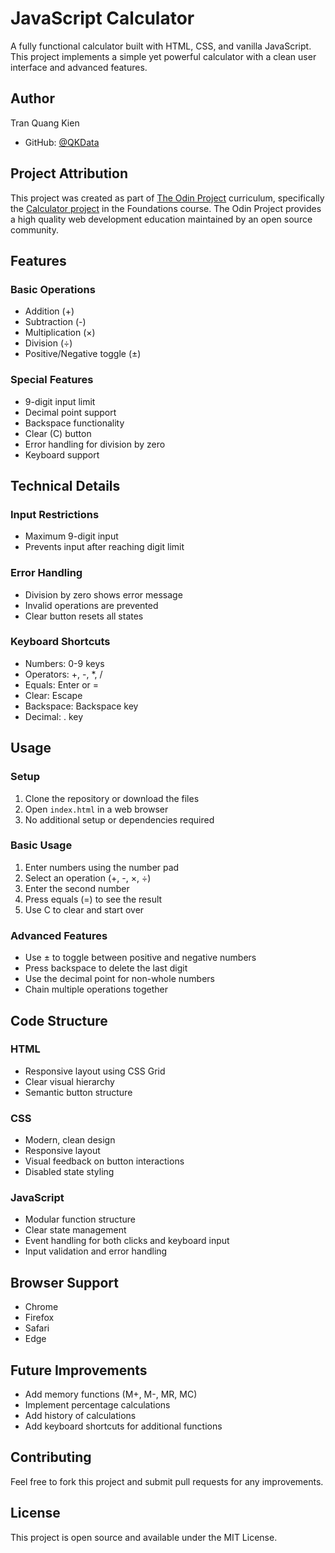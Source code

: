 # JavaScript Calculator

A fully functional calculator built with HTML, CSS, and vanilla JavaScript. This project implements a simple yet powerful calculator with a clean user interface and advanced features.

## Author
Tran Quang Kien
- GitHub: [@QKData](https://github.com/QKData)

## Project Attribution
This project was created as part of [The Odin Project](https://www.theodinproject.com) curriculum, specifically the [Calculator project](https://www.theodinproject.com/lessons/foundations-calculator) in the Foundations course. The Odin Project provides a high quality web development education maintained by an open source community.

## Features

### Basic Operations
- Addition (+)
- Subtraction (-)
- Multiplication (×)
- Division (÷)
- Positive/Negative toggle (±)

### Special Features
- 9-digit input limit
- Decimal point support
- Backspace functionality
- Clear (C) button
- Error handling for division by zero
- Keyboard support

## Technical Details

### Input Restrictions
- Maximum 9-digit input
- Prevents input after reaching digit limit

### Error Handling
- Division by zero shows error message
- Invalid operations are prevented
- Clear button resets all states

### Keyboard Shortcuts
- Numbers: 0-9 keys
- Operators: +, -, *, /
- Equals: Enter or =
- Clear: Escape
- Backspace: Backspace key
- Decimal: . key

## Usage

### Setup
1. Clone the repository or download the files
2. Open `index.html` in a web browser
3. No additional setup or dependencies required

### Basic Usage
1. Enter numbers using the number pad
2. Select an operation (+, -, ×, ÷)
3. Enter the second number
4. Press equals (=) to see the result
5. Use C to clear and start over

### Advanced Features
- Use ± to toggle between positive and negative numbers
- Press backspace to delete the last digit
- Use the decimal point for non-whole numbers
- Chain multiple operations together

## Code Structure

### HTML
- Responsive layout using CSS Grid
- Clear visual hierarchy
- Semantic button structure

### CSS
- Modern, clean design
- Responsive layout
- Visual feedback on button interactions
- Disabled state styling

### JavaScript
- Modular function structure
- Clear state management
- Event handling for both clicks and keyboard input
- Input validation and error handling

## Browser Support
- Chrome
- Firefox
- Safari
- Edge

## Future Improvements
- Add memory functions (M+, M-, MR, MC)
- Implement percentage calculations
- Add history of calculations
- Add keyboard shortcuts for additional functions

## Contributing
Feel free to fork this project and submit pull requests for any improvements.

## License
This project is open source and available under the MIT License.